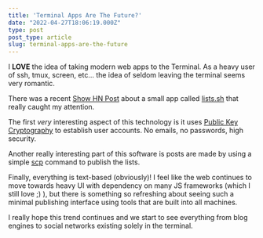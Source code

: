 ```yaml
---
title: 'Terminal Apps Are The Future?'
date: "2022-04-27T18:06:19.000Z"
type: post 
post_type: article
slug: terminal-apps-are-the-future
---
```

I **LOVE** the idea of taking modern web apps to the Terminal.  As a heavy user of ssh, tmux, screen, etc... the idea of seldom leaving the terminal seems very romantic.

There was a recent [Show HN Post](https://news.ycombinator.com/item?id=31154567) about a small app called [lists.sh](https://lists.sh/) that really caught my attention. 

The first _very_ interesting aspect of this technology is it uses [Public Key Cryptography](https://en.wikipedia.org/wiki/Public-key_cryptography) to establish user accounts. No emails, no passwords, high security.  

Another really interesting part of this software is posts are made by using a simple [scp](https://docs.oracle.com/cd/E26502_01/html/E29001/remotehowtoaccess-55154.html) command to publish the lists.

Finally, everything is text-based (obviously)! I feel like the web continues to move towards heavy UI with dependency on many JS frameworks (which I still love ;) ), but there is something so refreshing about seeing such a minimal publishing interface using tools that are built into all machines.

I really hope this trend continues and we start to see everything from blog engines to social networks existing solely in the terminal. 
